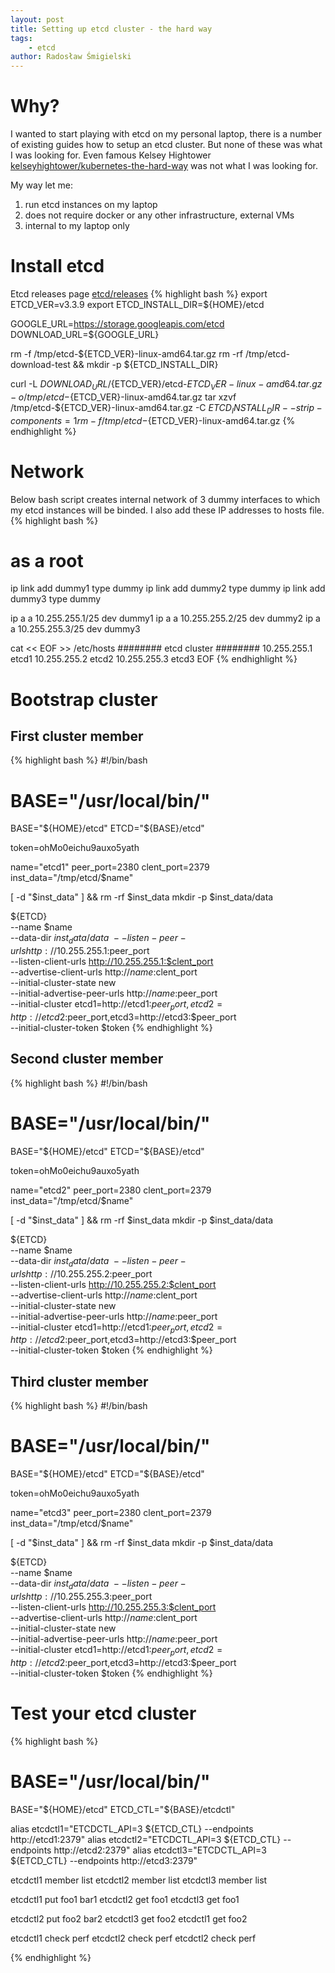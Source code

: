 ```yaml
---
layout: post
title: Setting up etcd cluster - the hard way
tags:
    - etcd
author: Radosław Śmigielski
---
```


Why?
====
I wanted to start playing with etcd on my personal laptop, there is a number
of existing guides how to setup an etcd cluster. But none of these was what
I was looking for. Even famous Kelsey Hightower
[kelseyhightower/kubernetes-the-hard-way](https://github.com/kelseyhightower/kubernetes-the-hard-way)
was not what I was looking for.

My way let me:
1. run etcd instances on my laptop
2. does not require docker or any other infrastructure, external VMs
3. internal to my laptop only

Install etcd
============
Etcd releases page [etcd/releases](https://github.com/coreos/etcd/releases)
{% highlight bash %}
export ETCD_VER=v3.3.9
export ETCD_INSTALL_DIR=${HOME}/etcd

GOOGLE_URL=https://storage.googleapis.com/etcd
DOWNLOAD_URL=${GOOGLE_URL}

rm -f /tmp/etcd-${ETCD_VER}-linux-amd64.tar.gz
rm -rf /tmp/etcd-download-test && mkdir -p ${ETCD_INSTALL_DIR}

curl -L ${DOWNLOAD_URL}/${ETCD_VER}/etcd-${ETCD_VER}-linux-amd64.tar.gz -o /tmp/etcd-${ETCD_VER}-linux-amd64.tar.gz
tar xzvf /tmp/etcd-${ETCD_VER}-linux-amd64.tar.gz -C ${ETCD_INSTALL_DIR} --strip-components=1
rm -f /tmp/etcd-${ETCD_VER}-linux-amd64.tar.gz
{% endhighlight %}


Network
=======
Below bash script creates internal network of 3 dummy interfaces to which
my etcd instances will be binded. I also add these IP addresses to hosts
file.
{% highlight bash %}
# as a root
ip link add dummy1 type dummy
ip link add dummy2 type dummy
ip link add dummy3 type dummy

ip a a 10.255.255.1/25 dev dummy1
ip a a 10.255.255.2/25 dev dummy2
ip a a 10.255.255.3/25 dev dummy3

cat << EOF >> /etc/hosts
######## etcd cluster ########
10.255.255.1   etcd1
10.255.255.2   etcd2
10.255.255.3   etcd3
EOF
{% endhighlight %}

Bootstrap cluster
=================

First cluster member
--------------------
{% highlight bash %}
#!/bin/bash

# BASE="/usr/local/bin/"
BASE="${HOME}/etcd"
ETCD="${BASE}/etcd"

token=ohMo0eichu9auxo5yath

name="etcd1"
peer_port=2380
clent_port=2379
inst_data="/tmp/etcd/$name"

[ -d "$inst_data" ] && rm -rf $inst_data
mkdir -p $inst_data/data

${ETCD} \
    --name $name \
    --data-dir $inst_data/data \
    --listen-peer-urls http://10.255.255.1:$peer_port \
    --listen-client-urls http://10.255.255.1:$clent_port \
    --advertise-client-urls http://$name:$clent_port\
    --initial-cluster-state new \
    --initial-advertise-peer-urls http://$name:$peer_port \
    --initial-cluster etcd1=http://etcd1:$peer_port,etcd2=http://etcd2:$peer_port,etcd3=http://etcd3:$peer_port \
    --initial-cluster-token $token
{% endhighlight %}

Second cluster member
--------------------
{% highlight bash %}
#!/bin/bash

# BASE="/usr/local/bin/"
BASE="${HOME}/etcd"
ETCD="${BASE}/etcd"

token=ohMo0eichu9auxo5yath

name="etcd2"
peer_port=2380
clent_port=2379
inst_data="/tmp/etcd/$name"

[ -d "$inst_data" ] && rm -rf $inst_data
mkdir -p $inst_data/data

${ETCD} \
    --name $name \
    --data-dir $inst_data/data \
    --listen-peer-urls http://10.255.255.2:$peer_port \
    --listen-client-urls http://10.255.255.2:$clent_port \
    --advertise-client-urls http://$name:$clent_port\
    --initial-cluster-state new \
    --initial-advertise-peer-urls http://$name:$peer_port \
    --initial-cluster etcd1=http://etcd1:$peer_port,etcd2=http://etcd2:$peer_port,etcd3=http://etcd3:$peer_port \
    --initial-cluster-token $token
{% endhighlight %}

Third cluster member
--------------------
{% highlight bash %}
#!/bin/bash

# BASE="/usr/local/bin/"
BASE="${HOME}/etcd"
ETCD="${BASE}/etcd"

token=ohMo0eichu9auxo5yath

name="etcd3"
peer_port=2380
clent_port=2379
inst_data="/tmp/etcd/$name"

[ -d "$inst_data" ] && rm -rf $inst_data
mkdir -p $inst_data/data

${ETCD} \
    --name $name \
    --data-dir $inst_data/data \
    --listen-peer-urls http://10.255.255.3:$peer_port \
    --listen-client-urls http://10.255.255.3:$clent_port \
    --advertise-client-urls http://$name:$clent_port\
    --initial-cluster-state new \
    --initial-advertise-peer-urls http://$name:$peer_port \
    --initial-cluster etcd1=http://etcd1:$peer_port,etcd2=http://etcd2:$peer_port,etcd3=http://etcd3:$peer_port \
    --initial-cluster-token $token
{% endhighlight %}

Test your etcd cluster
======================
{% highlight bash %}
# BASE="/usr/local/bin/"
BASE="${HOME}/etcd"
ETCD_CTL="${BASE}/etcdctl"

alias etcdctl1="ETCDCTL_API=3 ${ETCD_CTL} --endpoints http://etcd1:2379"
alias etcdctl2="ETCDCTL_API=3 ${ETCD_CTL} --endpoints http://etcd2:2379"
alias etcdctl3="ETCDCTL_API=3 ${ETCD_CTL} --endpoints http://etcd3:2379"

etcdctl1 member list
etcdctl2 member list
etcdctl3 member list

etcdctl1 put foo1 bar1
etcdctl2 get foo1
etcdctl3 get foo1

etcdctl2 put foo2 bar2
etcdctl3 get foo2
etcdctl1 get foo2

etcdctl1 check perf
etcdctl2 check perf
etcdctl2 check perf

{% endhighlight %}


